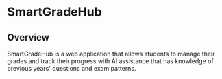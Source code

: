 # SmartGradeHub

## Overview

SmartGradeHub is a web application that allows students to manage their grades and track their progress with AI assistance that has knowledge of previous years' questions and exam patterns.
